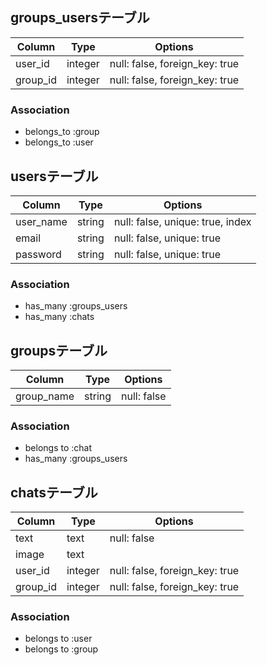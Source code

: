 ## groups_usersテーブル

|Column|Type|Options|
|------|----|-------|
|user_id|integer|null: false, foreign_key: true|
|group_id|integer|null: false, foreign_key: true|

### Association
- belongs_to :group
- belongs_to :user

## usersテーブル

|Column|Type|Options|
|------|----|-------|
|user_name|string|null: false, unique: true, index|
|email|string|null: false, unique: true|
|password|string|null: false, unique: true|

### Association
- has_many :groups_users
- has_many :chats

## groupsテーブル

|Column|Type|Options|
|------|----|-------|
|group_name|string|null: false|

### Association
- belongs to :chat
- has_many :groups_users

## chatsテーブル

|Column|Type|Options|
|------|----|-------|
|text|text|null: false|
|image|text||
|user_id|integer|null: false, foreign_key: true|
|group_id|integer|null: false, foreign_key: true|

### Association
- belongs to :user
- belongs to :group

